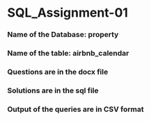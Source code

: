 # SQL_Assignment-01
### Name of the Database: property
### Name of the table: airbnb_calendar
### Questions are in the docx file
### Solutions are in the sql file
### Output of the queries are in CSV format
